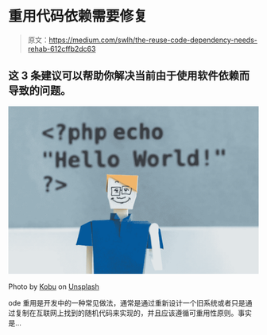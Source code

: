 # 重用代码依赖需要修复

> 原文：<https://medium.com/swlh/the-reuse-code-dependency-needs-rehab-612cffb2dc63>

## 这 3 条建议可以帮助你解决当前由于使用软件依赖而导致的问题。

![](img/232936583bc4d800418b0145c5d6e970.png)

Photo by [Kobu](https://unsplash.com/photos/67L18R4tW_w?utm_source=unsplash&utm_medium=referral&utm_content=creditCopyText) on [Unsplash](https://unsplash.com/search/photos/coding?utm_source=unsplash&utm_medium=referral&utm_content=creditCopyText)

ode 重用是开发中的一种常见做法，通常是通过重新设计一个旧系统或者只是通过复制在互联网上找到的随机代码来实现的，并且应该遵循可重用性原则。事实是…